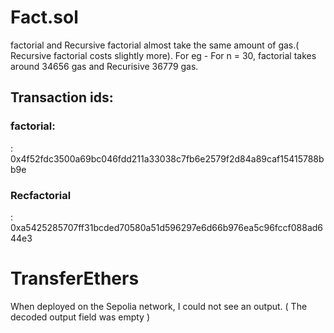 # Fact.sol
factorial and Recursive factorial almost take the same amount of gas.( Recursive factorial costs slightly more). For eg - For n = 30, factorial takes around 34656 gas and Recurisive 36779 gas.

## Transaction ids:
<h3> factorial: </h3> : 0x4f52fdc3500a69bc046fdd211a33038c7fb6e2579f2d84a89caf15415788bb9e
<h3> Recfactorial  </h3> : 0xa5425285707ff31bcded70580a51d596297e6d66b976ea5c96fccf088ad644e3

# TransferEthers
When deployed on the Sepolia network, I could not see an output. ( The decoded output field was empty )
